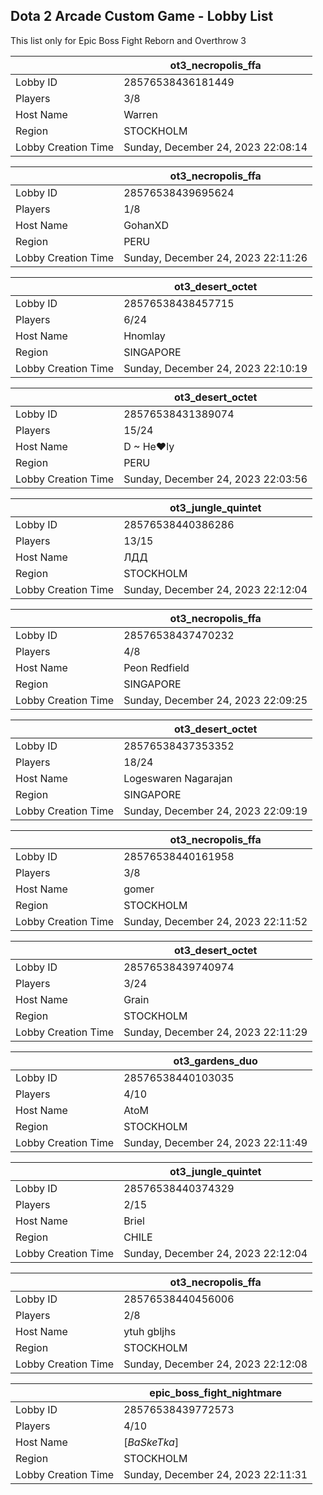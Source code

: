 ## Dota 2 Arcade Custom Game - Lobby List

This list only for Epic Boss Fight Reborn and Overthrow 3

|  | ot3_necropolis_ffa |
| ------ | ------ |
| Lobby ID | 28576538436181449 |
| Players | 3/8 |
| Host Name | Warren |
| Region | STOCKHOLM |
| Lobby Creation Time | Sunday, December 24, 2023 22:08:14 |


|  | ot3_necropolis_ffa |
| ------ | ------ |
| Lobby ID | 28576538439695624 |
| Players | 1/8 |
| Host Name | GohanXD |
| Region | PERU |
| Lobby Creation Time | Sunday, December 24, 2023 22:11:26 |


|  | ot3_desert_octet |
| ------ | ------ |
| Lobby ID | 28576538438457715 |
| Players | 6/24 |
| Host Name | Hnomlay |
| Region | SINGAPORE |
| Lobby Creation Time | Sunday, December 24, 2023 22:10:19 |


|  | ot3_desert_octet |
| ------ | ------ |
| Lobby ID | 28576538431389074 |
| Players | 15/24 |
| Host Name | D ~ He♥ly |
| Region | PERU |
| Lobby Creation Time | Sunday, December 24, 2023 22:03:56 |


|  | ot3_jungle_quintet |
| ------ | ------ |
| Lobby ID | 28576538440386286 |
| Players | 13/15 |
| Host Name | ЛДД |
| Region | STOCKHOLM |
| Lobby Creation Time | Sunday, December 24, 2023 22:12:04 |


|  | ot3_necropolis_ffa |
| ------ | ------ |
| Lobby ID | 28576538437470232 |
| Players | 4/8 |
| Host Name | Peon Redfield |
| Region | SINGAPORE |
| Lobby Creation Time | Sunday, December 24, 2023 22:09:25 |


|  | ot3_desert_octet |
| ------ | ------ |
| Lobby ID | 28576538437353352 |
| Players | 18/24 |
| Host Name | Logeswaren Nagarajan |
| Region | SINGAPORE |
| Lobby Creation Time | Sunday, December 24, 2023 22:09:19 |


|  | ot3_necropolis_ffa |
| ------ | ------ |
| Lobby ID | 28576538440161958 |
| Players | 3/8 |
| Host Name | gomer |
| Region | STOCKHOLM |
| Lobby Creation Time | Sunday, December 24, 2023 22:11:52 |


|  | ot3_desert_octet |
| ------ | ------ |
| Lobby ID | 28576538439740974 |
| Players | 3/24 |
| Host Name | Grain |
| Region | STOCKHOLM |
| Lobby Creation Time | Sunday, December 24, 2023 22:11:29 |


|  | ot3_gardens_duo |
| ------ | ------ |
| Lobby ID | 28576538440103035 |
| Players | 4/10 |
| Host Name | AtoM |
| Region | STOCKHOLM |
| Lobby Creation Time | Sunday, December 24, 2023 22:11:49 |


|  | ot3_jungle_quintet |
| ------ | ------ |
| Lobby ID | 28576538440374329 |
| Players | 2/15 |
| Host Name | Briel |
| Region | CHILE |
| Lobby Creation Time | Sunday, December 24, 2023 22:12:04 |


|  | ot3_necropolis_ffa |
| ------ | ------ |
| Lobby ID | 28576538440456006 |
| Players | 2/8 |
| Host Name | ytuh gbljhs |
| Region | STOCKHOLM |
| Lobby Creation Time | Sunday, December 24, 2023 22:12:08 |


|  | epic_boss_fight_nightmare |
| ------ | ------ |
| Lobby ID | 28576538439772573 |
| Players | 4/10 |
| Host Name | [*BaSkeTka*] |
| Region | STOCKHOLM |
| Lobby Creation Time | Sunday, December 24, 2023 22:11:31 |


